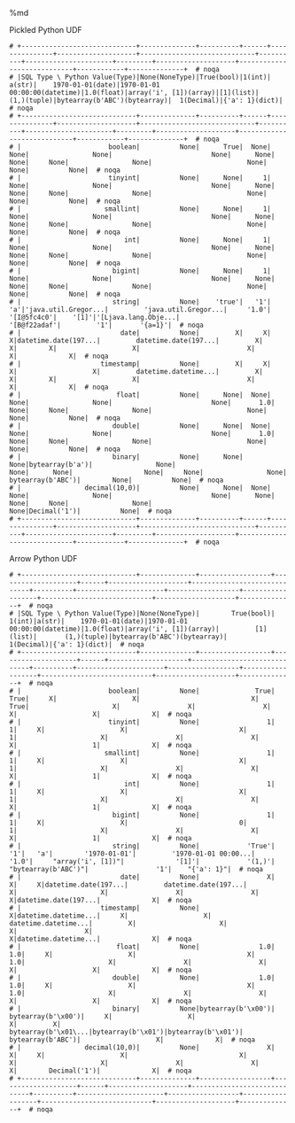 %md

Pickled Python UDF

    # +-----------------------------+--------------+----------+------+---------------+--------------------+-----------------------------+----------+----------------------+---------+--------------------+----------------------------+------------+--------------+  # noqa
    # |SQL Type \ Python Value(Type)|None(NoneType)|True(bool)|1(int)|         a(str)|    1970-01-01(date)|1970-01-01 00:00:00(datetime)|1.0(float)|array('i', [1])(array)|[1](list)|         (1,)(tuple)|bytearray(b'ABC')(bytearray)|  1(Decimal)|{'a': 1}(dict)|  # noqa
    # +-----------------------------+--------------+----------+------+---------------+--------------------+-----------------------------+----------+----------------------+---------+--------------------+----------------------------+------------+--------------+  # noqa
    # |                      boolean|          None|      True|  None|           None|                None|                         None|      None|                  None|     None|                None|                        None|        None|          None|  # noqa
    # |                      tinyint|          None|      None|     1|           None|                None|                         None|      None|                  None|     None|                None|                        None|        None|          None|  # noqa
    # |                     smallint|          None|      None|     1|           None|                None|                         None|      None|                  None|     None|                None|                        None|        None|          None|  # noqa
    # |                          int|          None|      None|     1|           None|                None|                         None|      None|                  None|     None|                None|                        None|        None|          None|  # noqa
    # |                       bigint|          None|      None|     1|           None|                None|                         None|      None|                  None|     None|                None|                        None|        None|          None|  # noqa
    # |                       string|          None|    'true'|   '1'|            'a'|'java.util.Gregor...|         'java.util.Gregor...|     '1.0'|           '[I@5fc4c0'|    '[1]'|'[Ljava.lang.Obje...|                '[B@f22adaf'|         '1'|       '{a=1}'|  # noqa
    # |                         date|          None|         X|     X|              X|datetime.date(197...|         datetime.date(197...|         X|                     X|        X|                   X|                           X|           X|             X|  # noqa
    # |                    timestamp|          None|         X|     X|              X|                   X|         datetime.datetime...|         X|                     X|        X|                   X|                           X|           X|             X|  # noqa
    # |                        float|          None|      None|  None|           None|                None|                         None|       1.0|                  None|     None|                None|                        None|        None|          None|  # noqa
    # |                       double|          None|      None|  None|           None|                None|                         None|       1.0|                  None|     None|                None|                        None|        None|          None|  # noqa
    # |                       binary|          None|      None|  None|bytearray(b'a')|                None|                         None|      None|                  None|     None|                None|           bytearray(b'ABC')|        None|          None|  # noqa
    # |                decimal(10,0)|          None|      None|  None|           None|                None|                         None|      None|                  None|     None|                None|                        None|Decimal('1')|          None|  # noqa
    # +-----------------------------+--------------+----------+------+---------------+--------------------+-----------------------------+----------+----------------------+---------+--------------------+----------------------------+------------+--------------+  # noqa


Arrow Python UDF

    # +-----------------------------+--------------+------------------+--------------------+------+--------------------+-----------------------------+----------+----------------------+------------------+------------------+----------------------------+--------------------+--------------+  # noqa
    # |SQL Type \ Python Value(Type)|None(NoneType)|        True(bool)|              1(int)|a(str)|    1970-01-01(date)|1970-01-01 00:00:00(datetime)|1.0(float)|array('i', [1])(array)|         [1](list)|       (1,)(tuple)|bytearray(b'ABC')(bytearray)|          1(Decimal)|{'a': 1}(dict)|  # noqa
    # +-----------------------------+--------------+------------------+--------------------+------+--------------------+-----------------------------+----------+----------------------+------------------+------------------+----------------------------+--------------------+--------------+  # noqa
    # |                      boolean|          None|              True|                True|     X|                   X|                            X|      True|                     X|                 X|                 X|                           X|                   X|             X|  # noqa
    # |                      tinyint|          None|                 1|                   1|     X|                   X|                            X|         1|                     X|                 X|                 X|                           X|                   1|             X|  # noqa
    # |                     smallint|          None|                 1|                   1|     X|                   X|                            X|         1|                     X|                 X|                 X|                           X|                   1|             X|  # noqa
    # |                          int|          None|                 1|                   1|     X|                   X|                            X|         1|                     X|                 X|                 X|                           X|                   1|             X|  # noqa
    # |                       bigint|          None|                 1|                   1|     X|                   X|                            0|         1|                     X|                 X|                 X|                           X|                   1|             X|  # noqa
    # |                       string|          None|            'True'|                 '1'|   'a'|        '1970-01-01'|         '1970-01-01 00:00...|     '1.0'|     "array('i', [1])"|             '[1]'|            '(1,)'|         "bytearray(b'ABC')"|                 '1'|    "{'a': 1}"|  # noqa
    # |                         date|          None|                 X|                   X|     X|datetime.date(197...|         datetime.date(197...|         X|                     X|                 X|                 X|                           X|datetime.date(197...|             X|  # noqa
    # |                    timestamp|          None|                 X|datetime.datetime...|     X|                   X|         datetime.datetime...|         X|                     X|                 X|                 X|                           X|datetime.datetime...|             X|  # noqa
    # |                        float|          None|               1.0|                 1.0|     X|                   X|                            X|       1.0|                     X|                 X|                 X|                           X|                   X|             X|  # noqa
    # |                       double|          None|               1.0|                 1.0|     X|                   X|                            X|       1.0|                     X|                 X|                 X|                           X|                   X|             X|  # noqa
    # |                       binary|          None|bytearray(b'\x00')|  bytearray(b'\x00')|     X|                   X|                            X|         X|  bytearray(b'\x01\...|bytearray(b'\x01')|bytearray(b'\x01')|           bytearray(b'ABC')|                   X|             X|  # noqa
    # |                decimal(10,0)|          None|                 X|                   X|     X|                   X|                            X|         X|                     X|                 X|                 X|                           X|        Decimal('1')|             X|  # noqa
    # +-----------------------------+--------------+------------------+--------------------+------+--------------------+-----------------------------+----------+----------------------+------------------+------------------+----------------------------+--------------------+--------------+  # noqa